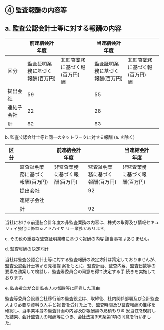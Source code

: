 ## ④ 監査報酬の内容等

## a. 監査公認会計士等に対する報酬の内容

|       | 前連結会計年度               |                          | 当連結会計年度               |                          |
|-------|-----------------------|--------------------------|-----------------------|--------------------------|
| 区分    | 監査証明業務に基づく<br>報酬(百万円) | 非監査業務に基づく報<br>(百万円)<br>酬 | 監査証明業務に基づく<br>報酬(百万円) | 非監査業務に基づく報<br>(百万円)<br>酬 |
| 提出会社  | 59                    |                          | 55                    |                          |
| 連結子会社 | 22                    |                          | 28                    |                          |
| 計     | 82                    |                          | 83                    |                          |

b. 監査公認会計士等と同一のネットワークに対する報酬 (a. を除く)

| 区分 |                       | 前連結会計年度              |                       | 当連結会計年度              |  |
|----|-----------------------|----------------------|-----------------------|----------------------|--|
|    | 監査証明業務に基づく<br>報酬(百万円) | 非監査業務に基づく報<br>酬(百万円) | 監査証明業務に基づく<br>報酬(百万円) | 非監査業務に基づく報<br>酬(百万円) |  |
|    | 提出会社                  |                      | 92                    |                      |  |
|    | 連結子会社                 |                      |                       |                      |  |
|    | 計                     |                      | 92                    |                      |  |

当社における前連結会計年度の非監査業務の内容は、株式の取得及び情報セキュリティ強化に係わるアドバイザ リー業務であります。

c. その他の重要な監査証明業務に基づく報酬の内容 該当事項はありません。

d. 監査報酬の決定方針

当社は監査公認会計士等に対する監査報酬の決定方針は策定しておりませんが、監査公認会計士等から見積提 案をもとに、監査計画、監査内容、監査日数等の要素を勘案して検討し、監査等委員会の同意を得て決定する手 続きを実施しております。

e. 監査役会が会計監査人の報酬等に同意した理由

監査等委員会設置会社移行前の監査役会は、取締役、社内関係部署及び会計監査人より必要な資料の入手と報 告を受けた上で、監査時間及び監査報酬の推移を確認し、当事業年度の監査計画の内容及び報酬額の見積もりの 妥当性を検討した結果、会計監査人の報酬等につき、会社法第399条第1項の同意を行いました。